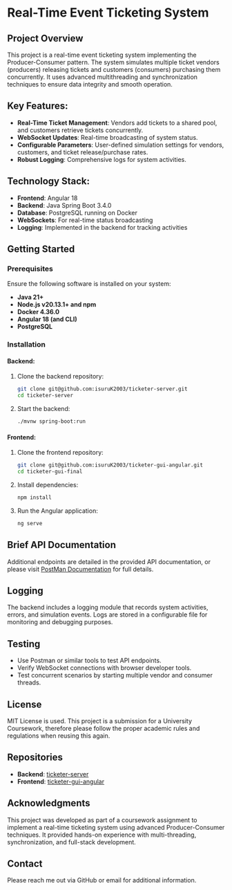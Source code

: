 # Real-Time Event Ticketing System

## Project Overview

This project is a real-time event ticketing system implementing the Producer-Consumer pattern. The system simulates multiple ticket vendors (producers) releasing tickets and customers (consumers) purchasing them concurrently. It uses advanced multithreading and synchronization techniques to ensure data integrity and smooth operation.

## Key Features:

- **Real-Time Ticket Management**: Vendors add tickets to a shared pool, and customers retrieve tickets concurrently.
- **WebSocket Updates**: Real-time broadcasting of system status.
- **Configurable Parameters**: User-defined simulation settings for vendors, customers, and ticket release/purchase rates.
- **Robust Logging**: Comprehensive logs for system activities.

## Technology Stack:

- **Frontend**: Angular 18
- **Backend**: Java Spring Boot 3.4.0
- **Database**: PostgreSQL running on Docker
- **WebSockets**: For real-time status broadcasting
- **Logging**: Implemented in the backend for tracking activities

## Getting Started

### Prerequisites

Ensure the following software is installed on your system:
- **Java 21+**
- **Node.js v20.13.1+ and npm**
- **Docker 4.36.0**
- **Angular 18 (and CLI)**
- **PostgreSQL**

### Installation

#### Backend:
1. Clone the backend repository:
   ```bash
   git clone git@github.com:isuruK2003/ticketer-server.git 
   cd ticketer-server
   ```
2. Start the backend:
   ```bash
   ./mvnw spring-boot:run
   ```

#### Frontend:
1. Clone the frontend repository:
   ```bash
   git clone git@github.com:isuruK2003/ticketer-gui-angular.git 
   cd ticketer-gui-final
   ```
2. Install dependencies:
   ```bash
   npm install
   ```
3. Run the Angular application:
   ```bash
   ng serve
   ```

## Brief API Documentation

Additional endpoints are detailed in the provided API documentation, or please visit [PostMan Documentation](https://documenter.getpostman.com/view/33030564/2sAYHwKQxL) for full details.

## Logging

The backend includes a logging module that records system activities, errors, and simulation events. Logs are stored in a configurable file for monitoring and debugging purposes.

## Testing

- Use Postman or similar tools to test API endpoints.
- Verify WebSocket connections with browser developer tools.
- Test concurrent scenarios by starting multiple vendor and consumer threads.

## License

MIT License is used. This project is a submission for a University Coursework, therefore please follow the proper academic rules and regulations when reusing this again.

## Repositories

- **Backend**: [ticketer-server](https://github.com/isuruK2003/ticketer-server)
- **Frontend**: [ticketer-gui-angular](https://github.com/isuruK2003/ticketer-gui-angular)

## Acknowledgments

This project was developed as part of a coursework assignment to implement a real-time ticketing system using advanced Producer-Consumer techniques. It provided hands-on experience with multi-threading, synchronization, and full-stack development.

## Contact

Please reach me out via GitHub or email for additional information.

